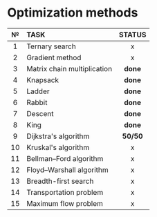 # Optimization methods

|  №  |            TASK             |   STATUS   |
| :-: | :-------------------------- | :--------: |
|  1  | Ternary search              |      x     |
|  2  | Gradient method             |      x     |
|  3  | Matrix chain multiplication |  **done**  |
|  4  | Knapsack                    |  **done**  |
|  5  | Ladder                      |  **done**  |
|  6  | Rabbit                      |  **done**  |
|  7  | Descent                     |  **done**  |
|  8  | King                        |  **done**  |
|  9  | Dijkstra's algorithm        |  **50/50** |
| 10  | Kruskal's algorithm         |      x     |
| 11  | Bellman–Ford algorithm      |      x     |
| 12  | Floyd–Warshall algorithm    |      x     |
| 13  | Breadth-first search        |      x     |
| 14  | Transportation problem      |      x     |
| 15  | Maximum flow problem        |      x     |

